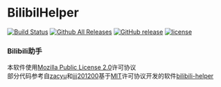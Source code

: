 # BilibilHelper

[![Build Status](https://travis-ci.org/MoeHero/BilibiliHelper.svg?branch=master)](https://travis-ci.org/MoeHero/BilibiliHelper)
[![Github All Releases](https://img.shields.io/github/downloads/MoeHero/BilibiliHelper/total.svg)](https://github.com/MoeHero/BilibiliHelper/releases)
[![GitHub release](https://img.shields.io/github/release/MoeHero/BilibiliHelper.svg)](https://github.com/MoeHero/BilibiliHelper/releases)
[![license](https://img.shields.io/badge/license-MPL--2.0-blue.svg)](https://github.com/MoeHero/BilibiliHelper/blob/master/LICENSE)

### Bilibili助手

本软件使用[Mozilla Public License 2.0](https://github.com/MoeHero/BilibiliHelper/blob/master/LICENSE)许可协议  
部分代码参考自[zacyu](https://github.com/zacyu)和[jjj201200](https://github.com/jjj201200)基于[MIT](https://github.com/zacyu/bilibili-helper/blob/master/LICENSE)许可协议开发的软件[bilibili-helper](https://github.com/zacyu/bilibili-helper)